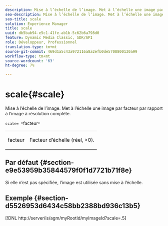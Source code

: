 ```yaml
---
description: Mise à l’échelle de l’image. Met à l’échelle une image par facteur par rapport à l’image à résolution complète.
seo-description: Mise à l’échelle de l’image. Met à l’échelle une image par facteur par rapport à l’image à résolution complète.
seo-title: scale
solution: Experience Manager
title: scale
uuid: db5bab94-e5c1-41fe-ab1b-5c62b6a798d0
feature: Dynamic Media Classic, SDK/API
role: Développeur, Professionnel
translation-type: tm+mt
source-git-commit: 469d1a5c43a972116a8a2efb0de5708800130a99
workflow-type: tm+mt
source-wordcount: '63'
ht-degree: 7%

---
```



# scale{#scale}

Mise à l’échelle de l’image. Met à l’échelle une image par facteur par rapport à l’image à résolution complète.

`scale= *`facteur`*`

<table id="simpletable_AC0974B79E064BA99C1F76461BDE808A"> 
 <tr class="strow"> 
  <td class="stentry"> <p><span class="codeph"> <span class="varname"> facteur</span></span> </p> </td> 
  <td class="stentry"> <p>Facteur d’échelle (réel, &gt;0). </p></td> 
 </tr> 
</table>

## Par défaut {#section-e9e53959b35844579f0f1d7721b71f8e}

Si elle n’est pas spécifiée, l’image est utilisée sans mise à l’échelle.

## Exemple {#section-d5526953d6434c58bb2388bd936c13b5}

[!DNL http://server/is/agm/myRootId/myImageId?scale=.5]
